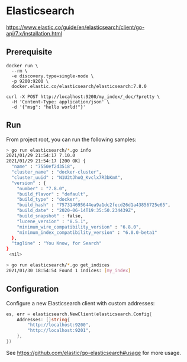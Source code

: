 # Elasticsearch

https://www.elastic.co/guide/en/elasticsearch/client/go-api/7.x/installation.html

## Prerequisite

```
docker run \
  --rm \
  -e discovery.type=single-node \
  -p 9200:9200 \
  docker.elastic.co/elasticsearch/elasticsearch:7.8.0
```

```
curl -X POST http://localhost:9200/my_index/_doc/?pretty \
  -H 'Content-Type: application/json' \
  -d '{"msg": "hello world!"}'
```

## Run

From project root, you can run the following samples:

```sh
> go run elasticsearch/*.go info
2021/01/29 21:54:17 7.10.0
2021/01/29 21:54:17 [200 OK] {
  "name" : "7550ef2d3518",
  "cluster_name" : "docker-cluster",
  "cluster_uuid" : "N1U2tJhoQ_Kvclx7R3bKmA",
  "version" : {
    "number" : "7.8.0",
    "build_flavor" : "default",
    "build_type" : "docker",
    "build_hash" : "757314695644ea9a1dc2fecd26d1a43856725e65",
    "build_date" : "2020-06-14T19:35:50.234439Z",
    "build_snapshot" : false,
    "lucene_version" : "8.5.1",
    "minimum_wire_compatibility_version" : "6.8.0",
    "minimum_index_compatibility_version" : "6.0.0-beta1"
  },
  "tagline" : "You Know, for Search"
}
 <nil>
```

```sh
> go run elasticsearch/*.go get_indices
2021/01/30 18:54:54 Found 1 indices: [my_index]
```

## Configuration

Configure a new Elasticsearch client with custom addresses:

```go
es, err = elasticsearch.NewClient(elasticsearch.Config{
    Addresses: []string{
        "http://localhost:9200",
        "http://localhost:9201",
    },
})
```

See https://github.com/elastic/go-elasticsearch#usage for more usage.
